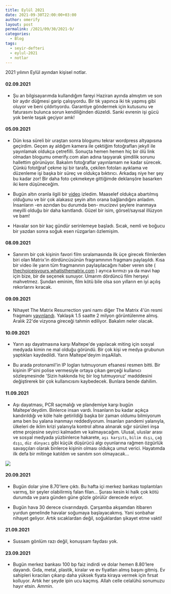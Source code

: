 ```yaml
---
title: Eylül 2021
date: 2021-09-30T22:00:00+03:00
author: omerify
layout: post
permalink: /2021/09/30/2021-9/
categories:
  - Blog
tags:
  - seyir-defteri
  - eylul-2021
  - notlar
---
```


2021 yılının Eylül ayından kişisel notlar.

#### 02.09.2021

  * Şu an bilgisayarımda kullandığım fareyi Haziran ayında almıştım ve son bir aydır düğmesi garip çalışıyordu. Bir tık yapınca iki tık yapmış gibi oluyor ve beni çıldırtıyordu. Garantiye göndermek için kutusunu ve faturasını bulunca sorun kendiliğinden düzeldi. Sanki evrenin işi gücü yok benle taşak geçiyor amk!

#### 05.09.2021

  * Dün kısa süreli bir uraştan sonra blogumu tekrar wordpress altyapısına geçirdim. Geçen ay aldığım kamera ile çektiğim fotoğrafları jekyll ile yayınlamak oldukça çetrefilli. Sonuçta hemen hemen hiç bir ölü link olmadan blogumu omerify.com alan adına taşıyarak şimdilik sorunu hallettim görünüyor. Bakalım fotoğraflar yayınlamam ne kadar sürecek. Çünkü fototğraf çekme işi bir tarafa, çekilen fotoları ayıklama ve düzenleme işi başka bir süreç ve oldukça bıktırıcı. Arkadaş niye her şey bu kadar zor! Bir daha foto çekmekeye gittiğimde deklanşöre basarken iki kere düşüneceğim.

  * Bugün altın oranla ilgili bir <a href="https://www.youtube.com/watch?v=OS7-PYR5L2o" target="_blank" rel="noreferrer noopener nofollow">video</a> izledim. Maaselef oldukça abartılmış olduğunu ve bir çok alakasız şeyin altın orana bağlandığını anladım.  İnsanların -en azından bu durumda ben- mucizevi şeylere inanmaya meyilli olduğu bir daha kanıtlandı. Güzel bir isim, görsel/sayısal illüzyon ve bam! 

  * Havalar son bir kaç gündür serinlemeye başladı. Sıcak, nemli ve boğucu bir yazdan sonra soğuk esen rüzgarları özlemişim.

#### 08.09.2021

  * Sanırım bir çok kişinin favori film sıralamasında ilk üçe girecek filmlerden biri olan Matrix'in dördüncüsünün fragramnının fragmanı paylaşıldı. Kısa bir video ile yarın tüm fragmanının paylaşılacağını haber veren site ( <a href="https://thechoiceisyours.whatisthematrix.com/" target="_blank" rel="noreferrer noopener nofollow">thechoiceisyours.whatisthematrix.com</a> ) ayrıca kırmızı ya da mavi hap için bize, bir de seçenek sunuyor. Umarım dördüncü film herşeyi mahvetmez. Şundan eminim, film kötü bile olsa son yılların en iyi açılış rekorlarını kıracak.

#### 09.09.2021

  * Nihayet The Matrix Resurrection yani namı diğer The Matrix 4'ün resmi fragmanı <a href="https://www.youtube.com/watch?v=9ix7TUGVYIo" target="_blank" rel="noreferrer noopener nofollow">yayınlandı</a>. Yaklaşık 1.5 saatte 2 milyon görüntülenme almış. Aralık 22'de vizyona gireceği tahmin ediliyor. Bakalım neler olacak.

#### 10.09.2021

  * Yarın aşı dayatmasına karşı Maltepe'de yapılacak miting için sosyal medyada kimin ne mal olduğu göründü. Bir çok kişi ve medya grubunun yaptıkları kaydedildi. Yarın Maltepe'deyim inşaAllah.

  * Bu arada protonamil'in IP logları tutmuyorum efsanesi resmen bitti. Bir kişinin IP'sini polise vermesiyle ortaya çıkan gerçeği kullanıcı sözleşmesinde 'Sizin hakkında hiç bir log tutmuyoruz' madddesini değiştirerek bir çok kullanıcısını kaybedecek. Bunlara bende dahilim.

#### 11.09.2021

  * Aşı dayatması, PCR saçmalığı ve plandemiye karşı bugün Maltepe'deydim. Binlerce insan vardı. İnsanların bu kadar açıkça kandırıldığı ve köle hale getirildiği başka bir zaman oldumu bilmiyorum ama ben bu yalana inanmayı reddediyorum. İnsanları pandemi yalanıyla, ülkeleri de iklim krizi yalanıyla kontrol altına alınarak sığır sürüleri inşa etme projesine seyirci kalmadım ve kalmayacağım. Ulusal, uluslar arası ve sosyal medyada yüzbinlerce hakarete, `aşı karşıtı`, `bilim dışı`, `çağ dışı`, `düz dünyacı` gibi küçük düşürücü algı oyunlarına rağmen özgürlük savaşçıları olarak binlerce kişinin olması oldukça umut verici. Hayatımda ilk defa bir mitinge katıldım ve sanıtım son olmayacak...
  
  ![](https://omerify.github.io/blog/assets/img/2021/09/maltepe-buyuk-uyanis-mitingi-11-eylul-2021-4mp.jpg)

#### 20.09.2021

  * Bugün dolar yine 8.70'lere çıktı. Bu hafta içi merkez bankası toplantıları varmış, bir şeyler olabilirmiş falan filan... Şurası kesin ki halk çok kötü durumda ve para günden güne gözle görülür derecede eriyor.
  
  * Bugün hava 30 derece civarındaydı. Çarşamba akşamdan itibaren yurdun genelinde havalar soğumaya başlayacakmış. Yani sonbahar nihayet geliyor. Artık sıcaklardan değil, soğuklardan şikayet etme vakti!

#### 21.09.2021

  * Sussam gönlüm razı değil, konuşsam faydası yok.

#### 23.09.2021

  * Bugün merkez bankası 100 bp faiz indirdi ve dolar hemen 8.80'lere dayandı. Gıda, metal, plastik, kiralar ve ev fiyatları almış başını gitmiş. Ev sahipleri kıracıları çıkarıp daha yüksek fiyata kiraya vermek için fırsat kolluyor. Artık her şeyde ipin ucu kaçmış. Allah celle celalühü sonumuzu hayır etsin. Ammin.